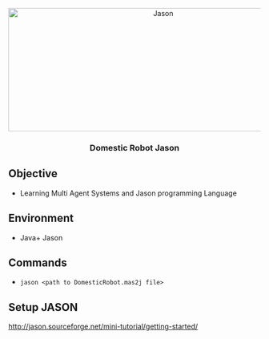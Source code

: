 <p align="center">
  <img  alt="Jason" height="246px" width="603px" src="http://jason.sourceforge.net/wp/wp-content/uploads/2013/06/logoBmini2.png">
</p>

<h3 align="center">Domestic Robot Jason</h3>

## Objective
- Learning Multi Agent Systems and Jason programming Language

## Environment
- Java+ Jason

## Commands
-  `jason <path to DomesticRobot.mas2j file>` 

## Setup JASON
http://jason.sourceforge.net/mini-tutorial/getting-started/
